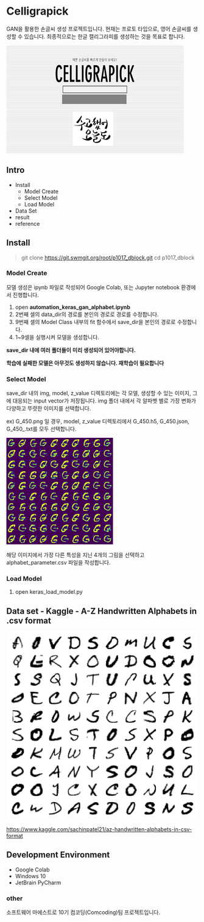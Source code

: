 # Celligrapick
GAN을 활용한 손글씨 생성 프로젝트입니다.
현재는 프로토 타입으로, 영어 손글씨를 생성할 수 있습니다.
최종적으로는 한글 캘리그라피를 생성하는 것을 목표로 합니다.

![UI](/others/UI.PNG)

## Intro
- Install
  - Model Create
  - Select Model
  - Load Model
- Data Set
- result
- reference

## Install
> git clone https://git.swmgit.org/root/p1017_dblock.git
cd p1017_dblock





### Model Create
모델 생성은 ipynb 파일로 작성되어 Google Colab, 또는 Jupyter notebook 환경에서 진행합니다.

1. open **automation_keras_gan_alphabet.ipynb**
2. 2번째 셀의 data_dir의 경로를 본인의 경로로 경로를 수정합니다.
3. 9번째 셀의 Model Class 내부의 fit 함수에서 save_dir을 본인의 경로로 수정합니다. 
4. 1~9셀을 실행시켜 모델을 생성합니다.

**save_dir 내에 여러 폴더들이 미리 생성되어 있어야합니다.**

**학습에 실패한 모델은 아무것도 생성하지 않습니다. 재학습이 필요합니다**
### Select Model
save_dir 내의 img, model, z_value 디렉토리에는 각 모델, 생성할 수 있는 이미지, 그에 대응되는 input vector가 저장됩니다.
img 폴더 내에서 각 알파벳 별로 가장 변화가 다양하고 뚜렷한 이미지를 선택합니다.

ex) G_450.png 일 경우, model, z_value 디렉토리에서 G_450.h5, G_450.json, G_450_.txt를 모두 선택합니다.

![generated img](/others/G_450.png)

해당 이미지에서 가장 다른 특성을 지닌 4개의 그림을 선택하고 alphabet_parameter.csv 파일을 작성합니다.
### Load Model

1. open keras_load_model.py


## Data set - Kaggle - A-Z Handwritten Alphabets in .csv format

![DataSet](/others/dataset.png)

https://www.kaggle.com/sachinpatel21/az-handwritten-alphabets-in-csv-format

## Development Environment
- Google Colab
- Windows 10
- JetBrain PyCharm

### other
소프트웨어 마에스트로 10기 컴코딩(Comcoding)팀 프로젝트입니다.

